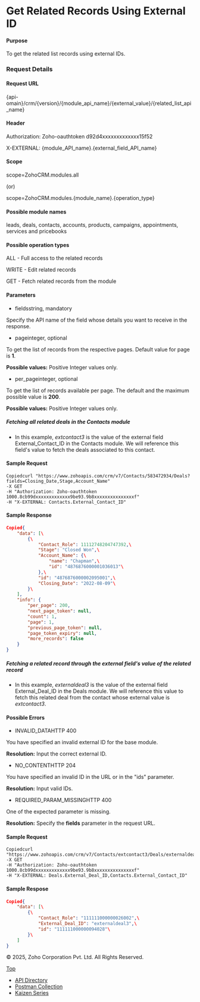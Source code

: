
# Get Related Records Using External ID

#### Purpose

To get the related list records using external IDs.

### Request Details

#### Request URL

{api-omain}/crm/{version}/{module\_api\_name}/{external\_value}/{related\_list\_api\_name}

#### Header

Authorization: Zoho-oauthtoken d92d4xxxxxxxxxxxxx15f52

X-EXTERNAL: {module\_API\_name}.{external\_field\_API\_name}

#### Scope

scope=ZohoCRM.modules.all

(or)

scope=ZohoCRM.modules.{module\_name}.{operation\_type}

#### Possible module names

leads, deals, contacts, accounts, products, campaigns, appointments, services and pricebooks

#### Possible operation types

ALL - Full access to the related records

WRITE - Edit related records

GET - Fetch related records from the module

#### Parameters

- fieldsstring, mandatory



Specify the API name of the field whose details you want to receive in the response.

- pageinteger, optional



To get the list of records from the respective pages. Default value for page is **1**.

**Possible values:** Positive Integer values only.

- per\_pageinteger, optional



To get the list of records available per page. The default and the maximum possible value is **200**.

**Possible values:** Positive Integer values only.


##### Fetching all related deals in the Contacts module

- In this example, _extcontact3_ is the value of the external field External\_Contact\_ID in the Contacts module. We will reference this field's value to fetch the deals associated to this contact.


#### Sample Request

``` curl
Copiedcurl "https://www.zohoapis.com/crm/v7/Contacts/583472934/Deals?fields=Closing_Date,Stage,Account_Name"
-X GET
-H "Authorization: Zoho-oauthtoken 1000.8cb99dxxxxxxxxxxxxx9be93.9b8xxxxxxxxxxxxxxxf"
-H "X-EXTERNAL: Contacts.External_Contact_ID"
```

#### Sample Response

``` json
Copied{
    "data": [\
        {\
            "Contact_Role": 11112748204747392,\
            "Stage": "Closed Won",\
            "Account_Name": {\
                "name": "Chapman",\
                "id": "4876876000001036013"\
            },\
            "id": "4876876000002095001",\
            "Closing_Date": "2022-08-09"\
        }\
    ],
    "info": {
        "per_page": 200,
        "next_page_token": null,
        "count": 1,
        "page": 1,
        "previous_page_token": null,
        "page_token_expiry": null,
        "more_records": false
    }
}
```

##### Fetching a related record through the external field's value of the related record

- In this example, _externaldeal3_ is the value of the external field External\_Deal\_ID in the Deals module. We will reference this value to fetch this related deal from the contact whose external value is _extcontact3_.


#### Possible Errors

- INVALID\_DATAHTTP 400



You have specified an invalid external ID for the base module.

**Resolution:** Input the correct external ID.

- NO\_CONTENTHTTP 204



You have specified an invalid ID in the URL or in the "ids" parameter.

**Resolution:** Input valid IDs.

- REQUIRED\_PARAM\_MISSINGHTTP 400



One of the expected parameter is missing.

**Resolution:** Specify the **fields** parameter in the request URL.


#### Sample Request

``` curl
Copiedcurl "https://www.zohoapis.com/crm/v7/Contacts/extcontact3/Deals/externaldeal3"
-X GET
-H "Authorization: Zoho-oauthtoken 1000.8cb99dxxxxxxxxxxxxx9be93.9b8xxxxxxxxxxxxxxxf"
-H "X-EXTERNAL: Deals.External_Deal_ID,Contacts.External_Contact_ID"
```

#### Sample Respose

``` json
Copied{
    "data": [\
        {\
            "Contact_Role": "111111000000026002",\
            "External_Deal_ID": "externaldeal3",\
            "id": "111111000000094028"\
        }\
    ]
}
```

© 2025, Zoho Corporation Pvt. Ltd. All Rights Reserved.

[Top](https://www.zoho.com/crm/developer/docs/api/v7/get-related-records-ext.html#top)

- [API Directory](https://www.zoho.com/crm/developer/docs/api-directory.html?source_from=qlink_)
- [Postman Collection](https://www.postman.com/zohocrmdevelopers/workspace/zoho-crm-developers/overview?source_from=qlink_)
- [Kaizen Series](https://www.zoho.com/crm/developer/docs/kaizen-series-directory.html?source_from=qlink_)